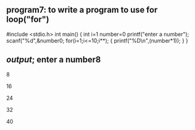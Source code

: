 ## program7: to write a program to use for loop("for")
#include <stdio.h>
int main()
{
    int i=1
number=0
    printf("enter a number");
    scanf("%d",&number0;
    for(i=1;i<=10;i**);
    {
        printf("%D\n",(number*1));
    }
}
## *output*; enter a number8 
8

16

24

32

40
